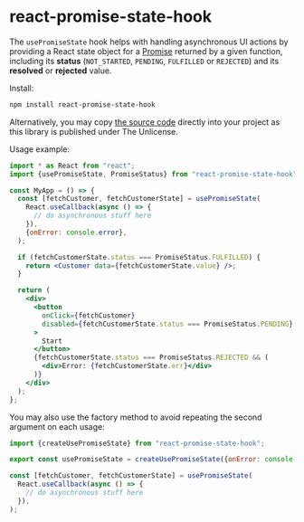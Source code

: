 # react-promise-state-hook

The `usePromiseState` hook helps with handling asynchronous UI actions by providing a React state object for a [Promise](https://developer.mozilla.org/en-US/docs/Web/JavaScript/Reference/Global_Objects/Promise) returned by a given function, including its **status** (`NOT_STARTED`, `PENDING`, `FULFILLED` or `REJECTED`) and its **resolved** or **rejected** value.

Install:

```sh
npm install react-promise-state-hook
```

Alternatively, you may copy [the source code](https://github.com/stefee/react-promise-state-hook/blob/main/usePromiseState.ts) directly into your project as this library is published under The Unlicense.

Usage example:

```jsx
import * as React from "react";
import {usePromiseState, PromiseStatus} from "react-promise-state-hook";

const MyApp = () => {
  const [fetchCustomer, fetchCustomerState] = usePromiseState(
    React.useCallback(async () => {
      // do asynchronous stuff here
    }),
    {onError: console.error},
  );

  if (fetchCustomerState.status === PromiseStatus.FULFILLED) {
    return <Customer data={fetchCustomerState.value} />;
  }

  return (
    <div>
      <button
        onClick={fetchCustomer}
        disabled={fetchCustomerState.status === PromiseStatus.PENDING}
      >
        Start
      </button>
      {fetchCustomerState.status === PromiseStatus.REJECTED && (
        <div>Error: {fetchCustomerState.err}</div>
      )}
    </div>
  );
};
```

You may also use the factory method to avoid repeating the second argument on each usage:

```jsx
import {createUsePromiseState} from "react-promise-state-hook";

export const usePromiseState = createUsePromiseState({onError: console.error});
```

```jsx
const [fetchCustomer, fetchCustomerState] = usePromiseState(
  React.useCallback(async () => {
    // do asynchronous stuff here
  }),
);
```

